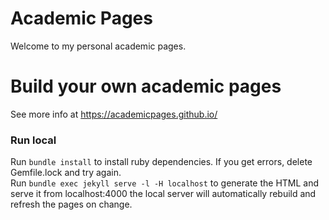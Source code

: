 # Academic Pages

Welcome to my personal academic pages.

# Build your own academic pages

See more info at https://academicpages.github.io/

### Run local 
Run `bundle install` to install ruby dependencies. If you get errors, delete Gemfile.lock and try again.<br>
Run `bundle exec jekyll serve -l -H localhost` to generate the HTML and serve it from localhost:4000 the local server will automatically rebuild and refresh the pages on change.





